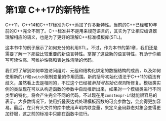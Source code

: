 # 第1章 C++17的新特性

C++11，C++14和C++17标准为C++添加了许多新特性。当前的C++已经和10年前的C++完全不同了。C++标准并不是用来规范语言的，其实为了让相应编译器理解相应的语义，也是为了更好的理解C++标准模板库(STL)。

这本书中的例子展示了如何充分的利用STL。不过，作为本书的第1章，我们还是需要了解一下那些比较重要的新语言特性。掌握了这些新的语言特性，有助于你编写可读性高、可维护性强和表达性清晰的代码。

我们将了解到如何单独访问组对、元组和结构化绑定的数据结构的成员，以及如何使用新的`if`和`switch`限制变量的作用范围。新的括号初始化语法于C++11的语法有歧义，虽然看上去是相同的，不过这个已经被*新括号初始化规则*所修复。模板类实例的类型现在可以从构造函数的参数中自动推断出来，如果对一个模板类进行不同类型的特化，将会产生完全不同的代码，不过现在用`constexpr-if`就能很容易的表示。大多数情况下，使用折叠表达式处理模板函数的可变参数包，会变得更加容易。最后，在只有头文件的库中使用声明内联变量，来定义全局静态对象会变得更加舒服，这之前的标准中只能在函数中进行。
